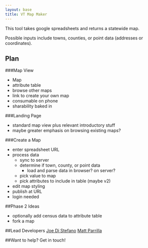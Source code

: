 ```yaml
---
layout: base
title: VT Map Maker
---
```


This tool takes google spreadsheets and returns a statewide map.

Possible inputs include towns, counties, or point data (addresses or coordinates).

## Plan

###Map View
- Map
- attribute table
- browse other maps
- link to create your own map
- consumable on phone
- sharability baked in

###Landing Page

- standard map view plus relevant introductory stuff
- maybe greater emphasis on browsing existing maps?

###Create a Map
- enter spreadsheet URL
- process data
    - sync to server
    - determine if town, county, or point data
        - load and parse data in browser? on server?
    - pick value to map
    - pick attributes to include in table (maybe v2)
- edit map styling
- publish at URL
- login needed

##Phase 2 Ideas
- optionally add census data to attribute table
- fork a map

##Lead Developers
[Joe Di Stefano](http://twitter.com/joeydi)
[Matt Parrilla](http://twitter.com/mattparrilla)

##Want to help?
Get in touch!
